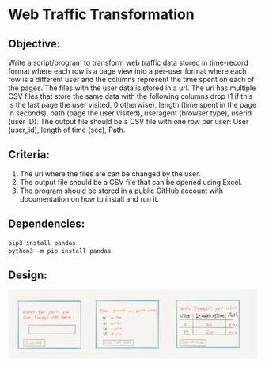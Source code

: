 # Web Traffic Transformation
## Objective:
Write a script/program to transform web traffic data stored in time-record format where each row is a page view into a per-user format where each row is a different user and the columns represent the time spent on each of the pages.
The files with the user data is stored in a url. The url has multiple CSV files that store the same data with the following columns drop (1 if this is the last page the user visited, 0 otherwise), length (time spent in the page in seconds), path (page the user visited), useragent (browser type), userid (user ID).
The output file should be a CSV file with one row per user: User (user_id), length of time (sec), Path.

## Criteria:
1. The url where the files are can be changed by the user.
2. The output file should be a CSV file that can be opened using Excel.
3. The program should be stored in a public GitHub account with documentation on how to install and run it.

## Dependencies: 
    pip3 install pandas
    python3 -m pip install pandas
    
## Design:    
![Design](https://github.com/rigogsilva/WebTraffic/blob/master/Design/Wireframe.jpeg)

